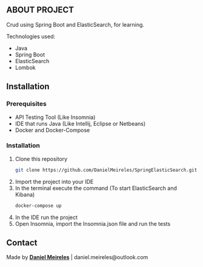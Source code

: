 <!-- ABOUT PROJECT -->
## ABOUT PROJECT

Crud using Spring Boot and ElasticSearch, for learning.

Technologies used: 
* Java
* Spring Boot
* ElasticSearch
* Lombok

<!-- GETTING STARTED -->
## Installation

### Prerequisites

* API Testing Tool (Like Insomnia)
* IDE that runs Java (Like Intellij, Eclipse or Netbeans)
* Docker and Docker-Compose

### Installation

1. Clone this repository
   ```sh
   git clone https://github.com/DanielMeireles/SpringElasticSearch.git
   ```
2. Import the project into your IDE 
3. In the terminal execute the command (To start ElasticSearch and Kibana) 
   ```sh
   docker-compose up
   ```
4. In the IDE run the project
5. Open Insomnia, import the Insomnia.json file and run the tests

<!-- CONTACT -->
## Contact

<p>Made by <b><a href="https://www.linkedin.com/in/daniel-meireles/">Daniel Meireles</a></b>  | daniel.meireles@outlook.com
